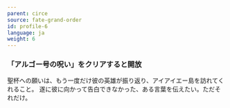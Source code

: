 ```yaml
---
parent: circe
source: fate-grand-order
id: profile-6
language: ja
weight: 6
---
```


### 「アルゴー号の呪い」をクリアすると開放

聖杯への願いは、もう一度だけ彼の英雄が振り返り、アイアイエー島を訪れてくれること。
遂に彼に向かって告白できなかった、ある言葉を伝えたい。ただそれだけ。
